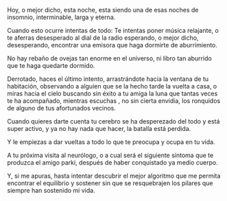 

Hoy, o mejor dicho, esta noche, esta siendo una de esas noches de insomnio, interminable, larga y eterna.

Cuando esto ocurre intentas de todo: Te intentas poner música relajante, o te aferras desesperado al dial de la radio esperando, o mejor dicho, desesperando, encontrar una emisora que haga dormirte de aburrimiento.

No hay rebaño de ovejas tan enorme en el universo, ni libro tan aburrido que te haga quedarte dormido.

Derrotado, haces el último intento, arrastrándote hacia la ventana de tu habitación, observando a alguien que se la hecho tarde la vuelta a casa, o miras hacia el cielo buscando sin éxito a tu amiga la luna que tantas veces te ha acompañado, mientras escuchas , no sin cierta envidia, los ronquidos de alguno de tus afortunados vecinos.

Cuando quieres darte cuenta tu cerebro se ha desperezado del todo y está super activo, y ya no hay nada que hacer, la batalla está perdida.

Y le empiezas a dar vueltas a todo lo que te preocupa y ocupa en tu vida.

A tu próxima visita al neurólogo, o a cual será el siguiente síntoma que te produzca el amigo parki, después de haber conquistado ya medio cuerpo.

Y, si me apuras, hasta intentar descubrir el mejor algoritmo que me permita encontrar el equilibrio y sostener sin que se resquebrajen los pilares que siempre han sostenido mi vida.














